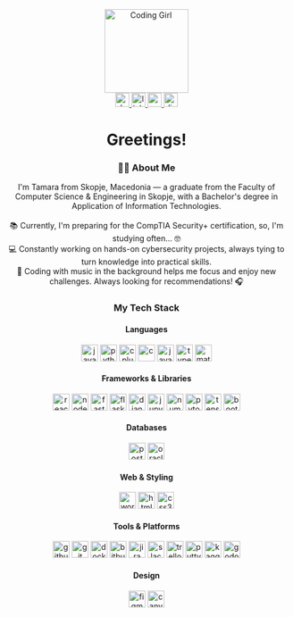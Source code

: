 <div align="center">
  <picture>
    <img height="150" src="https://media.tenor.com/IF2JdxzmyN4AAAAj/coding-girl.gif" alt="Coding Girl" />
  </picture>
</div>

<div align="center">
  <a href="https://github.com/Tamara-Georgieva/Tamara-Georgieva/raw/main/Tamara_Georgieva_CV.pdf" download="Tamara_Georgieva_CV.pdf">
    <img src="https://img.shields.io/static/v1?message=My%20CV&logo=adobeacrobatreader&label=&color=28a745&logoColor=white&labelColor=&style=for-the-badge" height="25" alt="download cv" />
  </a>
  <a href="https://www.linkedin.com/in/tamara-georgieva-3b79b1209/" target="_blank">
    <img src="https://img.shields.io/static/v1?message=LinkedIn&logo=linkedin&label=&color=0077B5&logoColor=white&labelColor=&style=for-the-badge" height="25" alt="linkedin logo" />
  </a>
  <a href="mailto:tamarageorgieva2001@gmail.com">
    <img src="https://img.shields.io/static/v1?message=Gmail&logo=gmail&label=&color=D14836&logoColor=white&labelColor=&style=for-the-badge" height="25" alt="gmail logo" />
  </a>
  <a href="https://discordapp.com/users/541400383960907787" target="_blank">
    <img src="https://img.shields.io/static/v1?message=Discord&logo=discord&label=&color=7289DA&logoColor=white&labelColor=&style=for-the-badge" height="25" alt="discord logo" />
  </a>
</div>

<h1 align="center">Greetings!</h1>

<h3 align="center">👩‍💻  About Me</h3>

<p align="center">
  I'm Tamara from Skopje, Macedonia — a graduate from the Faculty of Computer Science & Engineering in Skopje, with a Bachelor's degree in Application of Information Technologies.<br><br>
    📚 Currently, I'm preparing for the CompTIA Security+ certification, so, I'm studying often... 🤓 <br>
    💻 Constantly working on hands-on cybersecurity projects, always tying to turn knowledge into practical skills. <br>
    🎵 Coding with music in the background helps me focus and enjoy new challenges. Always looking for recommendations! 🎧  
</p>

<h3 align="center">My Tech Stack</h3>

<!-- LANGUAGES -->
<h4 align="center">Languages</h4>
<div align="center">
  <img src="https://cdn.jsdelivr.net/gh/devicons/devicon/icons/java/java-original.svg" width="30" alt="java"/>
  <img src="https://cdn.jsdelivr.net/gh/devicons/devicon/icons/python/python-original.svg" width="30" alt="python"/>
  <img src="https://cdn.jsdelivr.net/gh/devicons/devicon/icons/cplusplus/cplusplus-original.svg" width="30" alt="cplusplus"/>
  <img src="https://cdn.jsdelivr.net/gh/devicons/devicon/icons/c/c-original.svg" width="30" alt="c"/>
  <img src="https://cdn.jsdelivr.net/gh/devicons/devicon/icons/javascript/javascript-original.svg" width="30" alt="javascript"/>
  <img src="https://cdn.jsdelivr.net/gh/devicons/devicon/icons/typescript/typescript-original.svg" width="30" alt="typescript"/>
  <img src="https://cdn.jsdelivr.net/gh/devicons/devicon/icons/matlab/matlab-original.svg" width="30" alt="matlab"/>
</div>

<!-- FRAMEWORKS & LIBRARIES -->
<h4 align="center">Frameworks & Libraries</h4>
<div align="center">
  <img src="https://cdn.jsdelivr.net/gh/devicons/devicon/icons/react/react-original.svg" width="30" alt="react"/>
  <img src="https://cdn.jsdelivr.net/gh/devicons/devicon/icons/nodejs/nodejs-original.svg" width="30" alt="nodejs"/>
  <img src="https://cdn.jsdelivr.net/gh/devicons/devicon/icons/fastapi/fastapi-original.svg" width="30" alt="fastapi"/>
  <img src="https://cdn.jsdelivr.net/gh/devicons/devicon/icons/flask/flask-original.svg" width="30" alt="flask"/>
  <img src="https://cdn.jsdelivr.net/gh/devicons/devicon/icons/django/django-plain.svg" width="30" alt="django"/>
  <img src="https://cdn.jsdelivr.net/gh/devicons/devicon/icons/jupyter/jupyter-original.svg" width="30" alt="jupyter"/>
  <img src="https://cdn.jsdelivr.net/gh/devicons/devicon/icons/numpy/numpy-original.svg" width="30" alt="numpy"/>
  <img src="https://cdn.jsdelivr.net/gh/devicons/devicon/icons/pytorch/pytorch-original.svg" width="30" alt="pytorch"/>
  <img src="https://cdn.jsdelivr.net/gh/devicons/devicon/icons/tensorflow/tensorflow-original.svg" width="30" alt="tensorflow"/>
  <img src="https://cdn.jsdelivr.net/gh/devicons/devicon/icons/bootstrap/bootstrap-original.svg" width="30" alt="bootstrap"/>
</div>

<!-- DATABASES -->
<h4 align="center">Databases</h4>
<div align="center">
  <img src="https://cdn.jsdelivr.net/gh/devicons/devicon/icons/postgresql/postgresql-original.svg" width="30" alt="postgresql"/>
  <img src="https://cdn.jsdelivr.net/gh/devicons/devicon/icons/oracle/oracle-original.svg" width="30" alt="oracle"/>
</div>

<!-- WEB & STYLING -->
<h4 align="center">Web & Styling</h4>
<div align="center">
  <img src="https://cdn.jsdelivr.net/gh/devicons/devicon/icons/wordpress/wordpress-original.svg" width="30" alt="wordpress"/>
  <img src="https://cdn.jsdelivr.net/gh/devicons/devicon/icons/html5/html5-original.svg" width="30" alt="html5"/>
  <img src="https://cdn.jsdelivr.net/gh/devicons/devicon/icons/css3/css3-original.svg" width="30" alt="css3"/>
</div>

<!-- TOOLS & PLATFORMS -->
<h4 align="center">Tools & Platforms</h4>
<div align="center">
  <img src="https://cdn.jsdelivr.net/gh/devicons/devicon/icons/github/github-original.svg" width="30" alt="github"/>
  <img src="https://cdn.jsdelivr.net/gh/devicons/devicon/icons/git/git-original.svg" width="30" alt="git"/>
  <img src="https://cdn.jsdelivr.net/gh/devicons/devicon/icons/docker/docker-plain-wordmark.svg" width="30" alt="docker"/>
  <img src="https://cdn.jsdelivr.net/gh/devicons/devicon/icons/bitbucket/bitbucket-original.svg" width="30" alt="bitbucket"/>
  <img src="https://cdn.jsdelivr.net/gh/devicons/devicon/icons/jira/jira-original.svg" width="30" alt="jira"/>
  <img src="https://cdn.jsdelivr.net/gh/devicons/devicon/icons/slack/slack-original.svg" width="30" alt="slack"/>
  <img src="https://cdn.jsdelivr.net/gh/devicons/devicon/icons/trello/trello-plain.svg" width="30" alt="trello"/>
  <img src="https://cdn.jsdelivr.net/gh/devicons/devicon/icons/putty/putty-original.svg" width="30" alt="putty"/>
  <img src="https://cdn.jsdelivr.net/gh/devicons/devicon/icons/kaggle/kaggle-original.svg" width="30" alt="kaggle"/>
  <img src="https://cdn.jsdelivr.net/gh/devicons/devicon/icons/godot/godot-original.svg" width="30" alt="godot"/>
</div>

<!-- DESIGN -->
<h4 align="center">Design</h4>
<div align="center">
  <img src="https://cdn.jsdelivr.net/gh/devicons/devicon/icons/figma/figma-original.svg" width="30" alt="figma"/>
  <img src="https://cdn.jsdelivr.net/gh/devicons/devicon/icons/canva/canva-original.svg" width="30" alt="canva"/>
</div>


